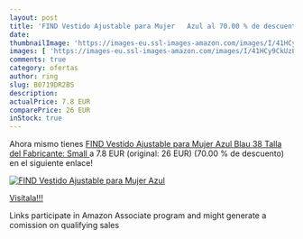 ```yaml
---
layout: post
title: 'FIND Vestido Ajustable para Mujer   Azul al 70.00 % de descuento'
date: 
thumbnailImage: 'https://images-eu.ssl-images-amazon.com/images/I/41HCy9CkUzL._SL200_.jpg'
images: [ 'https://images-eu.ssl-images-amazon.com/images/I/41HCy9CkUzL._SL200_.jpg' ]
comments: true
category: ofertas
author: ring
slug: B0719DR2BS
description:
actualPrice: 7.8 EUR
comparePrice: 26 EUR
inStock: true
---
```


Ahora mismo tienes [FIND Vestido Ajustable para Mujer   Azul  Blau   38  Talla del Fabricante: Small ](https://www.amazon.es/dp/B0719DR2BS/?tag=tolees-21) a 7.8 EUR (original: 26 EUR) (70.00 %  de descuento) en el siguiente enlace!

[![FIND Vestido Ajustable para Mujer   Azul](https://images-eu.ssl-images-amazon.com/images/I/41HCy9CkUzL._SL200_.jpg)](https://www.amazon.es/dp/B0719DR2BS/?tag=tolees-21)

[Visítala!!!](https://www.amazon.es/dp/B0719DR2BS/?tag=tolees-21)

Links participate in Amazon Associate program and might generate a comission on qualifying sales
